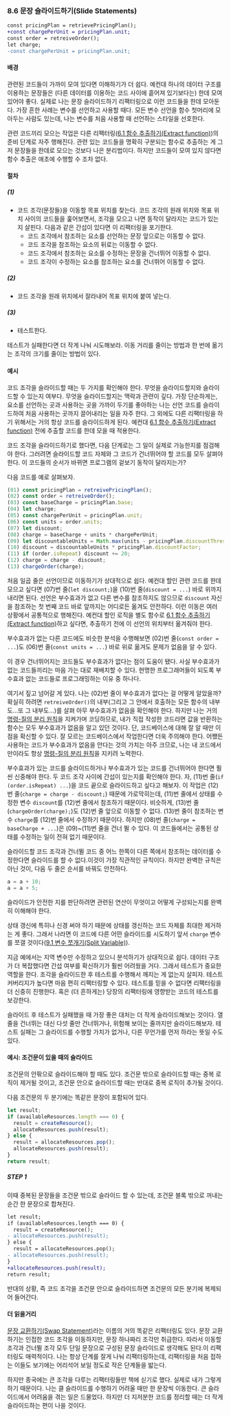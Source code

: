 ### 8.6 문장 슬라이드하기(Slide Statements)
```diff
const pricingPlan = retrievePricingPlan();
+const chargePerUnit = pricingPlan.unit;
const order = retreiveOrder();
let charge;
-const chargePerUnit = pricingPlan.unit;
```
#### 배경
관련된 코드들이 가까이 모여 있다면 이해하기가 더 쉽다. 예컨대 하나의 데이터 구조를 이용하는 문장들은 (다른 데이터를 이용하는 코드 사이에 흩어져 있기보다는) 한데 모여 있어야 좋다. 실제로 나는 문장 슬라이드하기 리팩터링으로 이런 코드들을 한데 모아둔다. 가장 흔한 사례는 변수를 선언하고 사용할 때다. 모든 변수 선언을 함수 첫머리에 모아두는 사람도 있는데, 나는 변수를 처음 사용할 때 선언하는 스타일을 선호한다.

관련 코드끼리 모으는 작업은 다른 리팩터링([6.1 함수 추출하기(Extract function)](https://github.com/wonder13662/refactoring-v2/blob/writing/chapter06/6-1.md))의 준비 단계로 자주 행해진다. 관련 있는 코드들을 명확히 구분되는 함수로 추출하는 게 그저 문장들을 한데로 모으는 것보다 나은 분리법이다. 하지만 코드들이 모여 있지 않다면 함수 추출은 애초에 수행할 수 조차 없다.
#### 절차
##### (1)
- 코드 조각(문장들)을 이동할 목표 위치를 찾는다. 코드 조각의 원래 위치와 목표 위치 사이의 코드들을 훑어보면서, 조각을 모으고 나면 동작이 달라지는 코드가 있는지 살핀다. 다음과 같은 간섭이 있다면 이 리팩터링을 포기한다.
   - 코드 조각에서 참조하는 요소를 선언하는 문장 앞으로는 이동할 수 없다.
   - 코드 조각을 참조하는 요소의 뒤로는 이동할 수 없다.
   - 코드 조각에서 참조하는 요소를 수정하는 문장을 건너뛰어 이동할 수 없다.
   - 코드 조각이 수정하는 요소를 참조하는 요소를 건너뛰어 이동할 수 없다.
##### (2)
- 코드 조각을 원래 위치에서 잘라내어 목표 위치에 붙여 넣는다.
##### (3)
- 테스트한다.

테스트가 실패한다면 더 작게 나눠 시도해보라. 이동 거리를 줄이는 방법과 한 번에 옮기는 조각의 크기를 줄이는 방법이 있다.

#### 예시
코드 조각을 슬라이드할 때는 두 가지를 확인해야 한다. 무엇을 슬라이드할지와 슬라이드할 수 있는지 여부다. 무엇을 슬라이드할지는 맥락과 관련이 깊다. 가장 단순하게는, 요소를 선언하는 곳과 사용하는 곳을 가까이 두기를 좋아하는 나는 선언 코드를 슬라이드하여 처음 사용하는 곳까지 끌어내리는 일을 자주 한다. 그 외에도 다른 리팩터링을 하기 위해서는 거의 항상 코드를 슬라이드하게 된다. 예컨대 [6.1 함수 추출하기(Extract function)](https://github.com/wonder13662/refactoring-v2/blob/writing/chapter06/6-1.md) 전에 추출할 코드를 한데 모을 때 적용한다.

코드 조각을 슬라이드하기로 했다면, 다음 단계로는 그 일이 실제로 가능한지를 점검해야 한다. 그러려면 슬라이드할 코드 자체와 그 코드가 건너뛰어야 할 코드를 모두 살펴야 한다. 이 코드들의 순서가 바뀌면 프로그램의 겉보기 동작이 달라지는가?

다음 코드를 예로 살펴보자.
``` javascript
(01) const pricingPlan = retreivePricingPlan();
(02) const order = retreiveOrder();
(03) const baseCharge = pricingPlan.base;
(04) let charge;
(05) const chargePerUnit = pricingPlan.unit;
(06) const units = order.units;
(07) let discount;
(08) charge = baseCharge + units * chargePerUnit;
(09) let discountableUnits = Math.max(units - pricingPlan.discountThresold, 0);
(10) discount = discountableUnits * pricingPlan.discountFactor;
(11) if (order.isRepeat) discount += 20;
(12) charge = charge - discount;
(13) chargeOrder(charge);
```
처음 일곱 줄은 선언이므로 이동하기가 상대적으로 쉽다. 예컨대 할인 관련 코드를 한데 모으고 싶다면 (07)번 줄(`let discount;`)을 (10)번 줄(`discount = ...`) 바로 위까지 내리면 된다. 선언은 부수효과가 없고 다른 변수를 참조하지도 않으므로 `discount` 자신을 참조하는 첫 번째 코드 바로 앞까지는 어디로든 옮겨도 안전하다. 이런 이동은 여러 상황에서 공통적으로 행해진다. 예컨대 할인 로직을 별도 함수로 [6.1 함수 추출하기(Extract function)](https://github.com/wonder13662/refactoring-v2/blob/writing/chapter06/6-1.md)하고 싶다면, 추출하기 전에 이 선언의 위치부터 옮겨줘야 한다.

부수효과가 없는 다른 코드에도 비슷한 분석을 수행해보면 (02)번 줄(`const order = ...`)도 (06)번 줄(`const units = ...`) 바로 위로 옮겨도 문제가 없음을 알 수 있다.

이 경우 건너뛰어지는 코드들도 부수효과가 없다는 점이 도움이 됐다. 사실 부수효과가 없는 코드들끼리는 마음 가는 대로 재배치할 수 있다. 현명한 프로그래머들이 되도록 부수효과 없는 코드들로 프로그래밍하는 이유 중 하나다.

여기서 짚고 넘어갈 게 있다. 나는 (02)번 줄이 부수효과가 없다는 걸 어떻게 알았을까? 확실히 하려면 `retreiveOrder()`의 내부(그리고 그 안에서 호출하는 모든 함수의 내부도...또 그 내부도...)를 살펴 아무 부수효과가 없음을 확인해야 한다. 하지만 나는 거의 [명령-질의 분리 원칙](https://martinfowler.com/bliki/CommandQuerySeparation.html)을 지켜가며 코딩하므로, 내가 직접 작성한 코드라면 값을 반환하는 함수는 모두 부수효과가 없음을 알고 있던 것이다. 단, 코드베이스에 대해 잘 알 때만 이 점을 확신할 수 있다. 잘 모르는 코드베이스에서 작업한다면 더욱 주의해야 한다. 어쨌든 사용하는 코드가 부수효과가 없음을 안다는 것의 가치는 아주 크므로, 나는 내 코드에서만이라도 항상 [명령-질의 분리 원칙](https://martinfowler.com/bliki/CommandQuerySeparation.html)을 지키려 노력한다.

부수효과가 있는 코드를 슬라이드하거나 부수효과가 있는 코드를 건너뛰어야 한다면 훨씬 신중해야 한다. 두 코드 조각 사이에 간섭이 있는지를 확인해야 한다. 자, (11)번 줄(`if (order.isRepeat) ...`)을 코드 끝으로 슬라이드하고 싶다고 해보자. 이 작업은 (12)번 줄(`charge = charge - discount;`) 때문에 가로막히는데, (11)번 줄에서 상태를 수정한 변수 `discount`를 (12)번 줄에서 참조하기 때문이다. 비슷하게, (13)번 줄(`chargeOrder(charge);`)도 (12)번 줄 앞으로 이동할 수 없다. (13)번 줄이 참조하는 변수 `charge`를 (12)번 줄에서 수정하기 때문이다. 하지만 (08)번 줄(`charge = baseCharge + ...`)은 (09)~(11)번 줄을 건너 뛸 수 있다. 이 코드들에서는 공통된 상태를 수정하는 일이 전혀 없기 때문이다.

슬라이드할 코드 조각과 건너뛸 코드 중 어느 한쪽이 다른 쪽에서 참조하는 데이터를 수정한다면 슬라이드를 할 수 없다.이것이 가장 직관적인 규칙이다. 하지만 완벽한 규칙은 아닌 것이, 다음 두 줄은 순서를 바꿔도 안전하다.
``` javascript
a = a + 10;
a = a + 5;
```
슬라이드가 안전한 지를 판단하려면 관련된 연산이 무엇이고 어떻게 구성되는지를 완벽히 이해해야 한다. 

상태 갱신에 특히나 신경 써야 하기 때문에 상태를 갱신하는 코드 자체를 최대한 제거하는 게 좋다. 그래서 나라면 이 코드에 다른 어떤 슬라이드를 시도하기 앞서 `charge` 변수를 쪼갤 것이다([9.1 변수 쪼개기(Split Variable)](https://github.com/wonder13662/refactoring-v2/blob/writing/chapter09/9-1.md)).

지금 예에서는 지역 변수만 수정하고 있으니 분석하기가 상대적으로 쉽다. 데이터 구조가 더 복잡했다면 간섭 여부를 확신하기가 훨씬 어려웠을 거다. 그래서 테스트가 중요한 역할을 한다. 조각을 슬라이드한 후 테스트를 수행해서 깨지는 게 없는지 살피자. 테스트 커버리지가 높다면 마음 편히 리팩터링할 수 있다. 테스트를 믿을 수 없다면 리팩터링을 더 신중히 진행한다. 혹은 (더 흔하게는) 당장의 리팩터링에 영향받는 코드의 테스트를 보강한다.

슬라이드 후 테스트가 실패했을 때 가장 좋은 대처는 더 작게 슬라이드해보는 것이다. 열 줄을 건너뛰는 대신 다섯 줄만 건너뛰거나, 위험해 보이는 줄까지만 슬라이드해보자. 테스트 실패는 그 슬라이드를 수행할 가치가 없거나, 다른 무언가를 먼저 하라는 뜻일 수도 있다.
#### 예시: 조건문이 있을 때의 슬라이드
조건문의 안팎으로 슬라이드해야 할 때도 있다. 조건문 밖으로 슬라이드할 때는 중복 로직이 제거될 것이고, 조건문 안으로 슬라이드할 때는 반대로 중복 로직이 추가될 것이다.

다음 조건문의 두 분기에는 똑같은 문장이 포함되어 있다.
``` javascript
let result;
if (availableResources.length === 0) {
  result = createResource();
  allocateResources.push(result);
} else {
  result = allocateResources.pop();
  allocateResources.push(result);
}
return result;
```
##### STEP 1
이때 중복된 문장들을 조건문 밖으로 슬라이드 할 수 있는데, 조건문 블록 밖으로 꺼내는 순간 한 문장으로 합쳐진다.
``` diff
let result;
if (availableResources.length === 0) {
  result = createResource();
- allocateResources.push(result);
} else {
  result = allocateResources.pop();
- allocateResources.push(result);
}
+allocateResources.push(result);
return result;
```
반대의 상황, 즉 코드 조각을 조건문 안으로 슬라이드하면 조건문의 모든 분기에 복제되어 들어간다.
#### 더 읽을거리
[문장 교환하기(Swap Statement)](https://www.industriallogic.com/blog/swap-statement-refactoring/)라는 이름의 거의 똑같은 리팩터링도 있다. 문장 교환하기는 인접한 코드 조각을 이동하지만, 문장 하나짜리 조각만 취급한다. 따라서 이동할 조각과 건너뛸 조각 모두 단일 문장으로 구성된 문장 슬라이드로 생각해도 된다.이 리팩터링도 매력적이다. 나는 항상 단계를 잘게 나눠 리팩터링하는데, 리팩터링을 처음 접하는 이들도 보기에는 어리석어 보일 정도로 작은 단계들을 밟는다.

하지만 종국에는 큰 조각을 다루는 리팩터링들만 책에 싣기로 했다. 실제로 내가 그렇게 하기 때문이다. 나는 클 슬라이드를 수행하기 어려울 때만 한 문장씩 이동한다. 큰 슬라이드에서 어려움을 겪는 일은 드물었다. 하지만 더 지저분한 코드를 정리할 때는 더 작게 슬라이드하는 편이 나을 것이다.